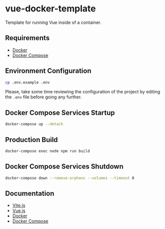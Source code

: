 # vue-docker-template

Template for running Vue inside of a container.

## Requirements

- [Docker](https://www.docker.com/)
- [Docker Compose](https://docs.docker.com/compose/)

## Environment Configuration

```bash
cp .env.example .env
```

Please, take some time reviewing the configuration of the project by editing the `.env` file before going any further.

## Docker Compose Services Startup

```bash
docker-compose up --detach
```

## Production Build

```bash
docker-compose exec node npm run build
```

## Docker Compose Services Shutdown

```bash
docker-compose down --remove-orphans --volumes --timeout 0
```

## Documentation

- [Vite.js](https://vitejs.dev/guide/)
- [Vue.js](https://vuejs.org/guide/introduction.html)
- [Docker](https://docs.docker.com/)
- [Docker Compose](https://docs.docker.com/compose/compose-file/)
